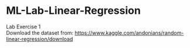 # ML-Lab-Linear-Regression
Lab Exercise 1
<br>
Download the dataset from: https://www.kaggle.com/andonians/random-linear-regression/download
